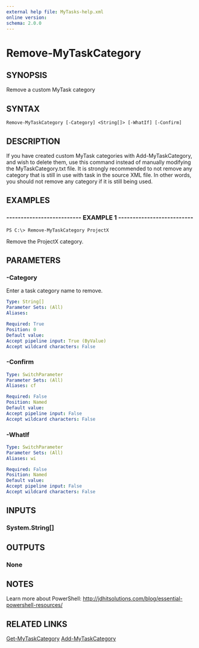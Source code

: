 ```yaml
---
external help file: MyTasks-help.xml
online version: 
schema: 2.0.0
---
```


# Remove-MyTaskCategory
## SYNOPSIS
Remove a custom MyTask category
## SYNTAX

```
Remove-MyTaskCategory [-Category] <String[]> [-WhatIf] [-Confirm]
```
## DESCRIPTION
If you have created custom MyTask categories with Add-MyTaskCategory, and wish to delete them, use this command instead of manually modifying the MyTaskCategory.txt file. It is strongly recommended to not remove any category that is still in use with task in the source XML file. In other words, you should not remove any category if it is still being used.
## EXAMPLES

### -------------------------- EXAMPLE 1 --------------------------
```
PS C:\> Remove-MyTaskCategory ProjectX
```
Remove the ProjectX category.

## PARAMETERS

### -Category
Enter a task category name to remove.

```yaml
Type: String[]
Parameter Sets: (All)
Aliases: 

Required: True
Position: 0
Default value: 
Accept pipeline input: True (ByValue)
Accept wildcard characters: False
```

### -Confirm


```yaml
Type: SwitchParameter
Parameter Sets: (All)
Aliases: cf

Required: False
Position: Named
Default value: 
Accept pipeline input: False
Accept wildcard characters: False
```

### -WhatIf


```yaml
Type: SwitchParameter
Parameter Sets: (All)
Aliases: wi

Required: False
Position: Named
Default value: 
Accept pipeline input: False
Accept wildcard characters: False
```

## INPUTS

### System.String[]


## OUTPUTS

### None

## NOTES

Learn more about PowerShell:
http://jdhitsolutions.com/blog/essential-powershell-resources/

## RELATED LINKS
[Get-MyTaskCategory]()
[Add-MyTaskCategory]()
